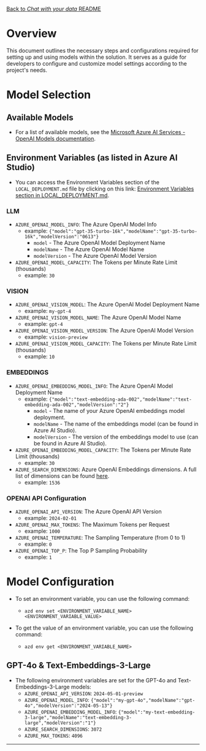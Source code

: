 [Back to *Chat with your data* README](../README.md)

# Overview

This document outlines the necessary steps and configurations required for setting up and using models within the solution. It serves as a guide for developers to configure and customize model settings according to the project's needs.

# Model Selection

## Available Models

- For a list of available models, see the [Microsoft Azure AI Services - OpenAI Models documentation](https://learn.microsoft.com/en-us/azure/ai-services/openai/concepts/models).

## Environment Variables (as listed in Azure AI Studio)
- You can access the Environment Variables section of the `LOCAL_DEPLOYMENT.md` file by clicking on this link: [Environment Variables section in LOCAL_DEPLOYMENT.md](LOCAL_DEPLOYMENT.md#environment-variables).

### LLM
- `AZURE_OPENAI_MODEL_INFO`: The Azure OpenAI Model Info
  - example: `{"model":"gpt-35-turbo-16k","modelName":"gpt-35-turbo-16k","modelVersion":"0613"}`
    - `model` - The Azure OpenAI Model Deployment Name
    - `modelName` - The Azure OpenAI Model Name
    - `modelVersion` - The Azure OpenAI Model Version
- `AZURE_OPENAI_MODEL_CAPACITY`: The Tokens per Minute Rate Limit (thousands)
    - example: `30`

### VISION
- `AZURE_OPENAI_VISION_MODEL`: The Azure OpenAI Model Deployment Name
    - example: `my-gpt-4`
- `AZURE_OPENAI_VISION_MODEL_NAME`: The Azure OpenAI Model Name
    - example: `gpt-4`
- `AZURE_OPENAI_VISION_MODEL_VERSION`: The Azure OpenAI Model Version
    - example: `vision-preview`
- `AZURE_OPENAI_VISION_MODEL_CAPACITY`: The Tokens per Minute Rate Limit (thousands)
    - example: `10`

### EMBEDDINGS
- `AZURE_OPENAI_EMBEDDING_MODEL_INFO`: The Azure OpenAI Model Deployment Name
    - example: `{"model":"text-embedding-ada-002","modelName":"text-embedding-ada-002","modelVersion":"2"}`
      - `model` - The name of your Azure OpenAI embeddings model deployment.
      - `modelName` - The name of the embeddings model (can be found in Azure AI Studio).
      - `modelVersion` - The version of the embeddings model to use (can be found in Azure AI Studio).
- `AZURE_OPENAI_EMBEDDING_MODEL_CAPACITY`: The Tokens per Minute Rate Limit (thousands)
    - example: `30`
- `AZURE_SEARCH_DIMENSIONS`: Azure OpenAI Embeddings dimensions. A full list of dimensions can be found [here](https://learn.microsoft.com/en-us/azure/ai-services/openai/concepts/models#embeddings-models).
    - example: `1536`

### OPENAI API Configuration
- `AZURE_OPENAI_API_VERSION`: The Azure OpenAI API Version
    - example: `2024-02-01`
- `AZURE_OPENAI_MAX_TOKENS`: The Maximum Tokens per Request
    - example: `1000`
- `AZURE_OPENAI_TEMPERATURE`: The Sampling Temperature (from 0 to 1)
    - example: `0`
- `AZURE_OPENAI_TOP_P`: The Top P Sampling Probability
    - example: `1`

# Model Configuration
- To set an environment variable, you can use the following command:
    - `azd env set <ENVIRONMENT_VARIABLE_NAME> <ENVIRONMENT_VARIABLE_VALUE>`

- To get the value of an environment variable, you can use the following command:
    - `azd env get <ENVIRONMENT_VARIABLE_NAME>`

## GPT-4o & Text-Embeddings-3-Large
- The following environment variables are set for the GPT-4o and Text-Embeddings-3-Large models:
    - `AZURE_OPENAI_API_VERSION`: `2024-05-01-preview`
    - `AZURE_OPENAI_MODEL_INFO`: `{"model":"my-gpt-4o","modelName":"gpt-4o","modelVersion":"2024-05-13"}`
    - `AZURE_OPENAI_EMBEDDING_MODEL_INFO`: `{"model":"my-text-embedding-3-large","modelName":"text-embedding-3-large","modelVersion":"1"}`
    - `AZURE_SEARCH_DIMENSIONS`: `3072`
    - `AZURE_MAX_TOKENS`: `4096`

---
